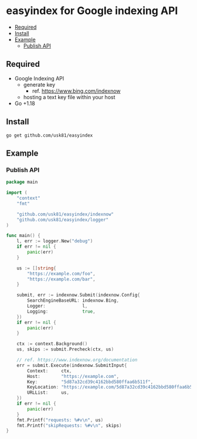 # easyindex for Google indexing API <!-- omit in toc -->

- [Required](#required)
- [Install](#install)
- [Example](#example)
  - [Publish API](#publish-api)

## Required

- Google Indexing API
  - generate key
    - ref. https://www.bing.com/indexnow
  - hosting a text key file within your host
- Go +1.18

## Install

```
go get github.com/usk81/easyindex
```

## Example

### Publish API

```go
package main

import (
	"context"
	"fmt"

	"github.com/usk81/easyindex/indexnow"
	"github.com/usk81/easyindex/logger"
)

func main() {
	l, err := logger.New("debug")
	if err != nil {
		panic(err)
	}

	us := []string{
		"https://example.com/foo",
		"https://example.com/bar",
	}

	submit, err := indexnow.Submit(indexnow.Config{
		SearchEngineBaseURL: indexnow.Bing,
		Logger:              l,
		Logging:             true,
	})
	if err != nil {
		panic(err)
	}

	ctx := context.Background()
	us, skips := submit.Precheck(ctx, us)

	// ref. https://www.indexnow.org/documentation
	err = submit.Execute(indexnow.SubmitInput{
		Context:     ctx,
		Host:        "https://example.com",
		Key:         "5d87a32cd39c4162bbd580ffaa6b511f",
		KeyLocation: "https://example.com/5d87a32cd39c4162bbd580ffaa6b511f.txt",
		URLList:     us,
	})
	if err != nil {
		panic(err)
	}
	fmt.Printf("requests: %#v\n", us)
	fmt.Printf("skipRequests: %#v\n", skips)
}
```
